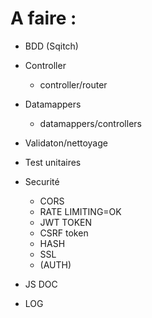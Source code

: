 # A faire :

- BDD (Sqitch)

- Controller
  - controller/router
- Datamappers
  - datamappers/controllers
- Validaton/nettoyage
- Test unitaires
- Securité
  - CORS
  - RATE LIMITING=OK
  - JWT TOKEN
  - CSRF token
  - HASH
  - SSL
  - (AUTH)
- JS DOC
- LOG

